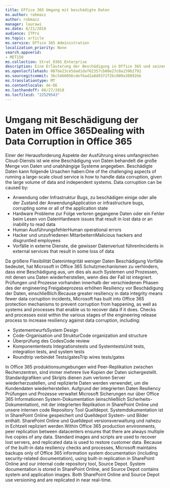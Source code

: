 ```yaml
---
title: Office 365 Umgang mit beschädigte Daten
ms.author: robmazz
author: robmazz
manager: laurawi
ms.date: 8/21/2018
audience: ITPro
ms.topic: article
ms.service: Office 365 Administration
localization_priority: None
search.appverid:
- MET150
ms.collection: Strat_O365_Enterprise
description: Eine Erläuterung der Beschädigung in Office 365 und seinen anstrengungen, der von Datenverlust und Wiederherstellung von Daten.
ms.openlocfilehash: 087be23ce5dad1daf62357cb08e27c0a15962792
ms.sourcegitcommit: 36c5466056cdef6ad2a8d9372f2bc009a30892bb
ms.translationtype: MT
ms.contentlocale: de-DE
ms.lasthandoff: 08/27/2018
ms.locfileid: "22529543"
---
```

# <a name="dealing-with-data-corruption-in-office-365"></a><span data-ttu-id="6c199-103">Umgang mit Beschädigung der Daten im Office 365</span><span class="sxs-lookup"><span data-stu-id="6c199-103">Dealing with Data Corruption in Office 365</span></span>

<span data-ttu-id="6c199-p101">Einer der Herausforderung Aspekte der Ausführung eines umfangreichen Cloud-Diensts ist wie eine Beschädigung von Daten behandelt die große Menge von Daten und unabhängige Systeme angegeben. Beschädigte Daten kann folgende Ursachen haben:</span><span class="sxs-lookup"><span data-stu-id="6c199-p101">One of the challenging aspects of running a large-scale cloud service is how to handle data corruption, given the large volume of data and independent systems. Data corruption can be caused by:</span></span>
- <span data-ttu-id="6c199-106">Anwendung oder Infrastruktur Bugs, zu beschädigen einige oder alle der Zustand der Anwendung</span><span class="sxs-lookup"><span data-stu-id="6c199-106">Application or infrastructure bugs, corrupting some or all of the application state</span></span> 
- <span data-ttu-id="6c199-107">Hardware Probleme zur Folge verloren gegangene Daten oder ein Fehler beim Lesen von Daten</span><span class="sxs-lookup"><span data-stu-id="6c199-107">Hardware issues that result in lost data or an inability to read data</span></span> 
- <span data-ttu-id="6c199-108">Human Ausführungsfehler</span><span class="sxs-lookup"><span data-stu-id="6c199-108">Human operational errors</span></span> 
- <span data-ttu-id="6c199-109">Hacker und unzufriedenen Mitarbeitern</span><span class="sxs-lookup"><span data-stu-id="6c199-109">Malicious hackers and disgruntled employees</span></span> 
- <span data-ttu-id="6c199-110">Vorfälle in externe Dienste, die gewisser Datenverlust führen</span><span class="sxs-lookup"><span data-stu-id="6c199-110">Incidents in external services that result in some loss of data</span></span> 

<span data-ttu-id="6c199-p102">Da größere Flexibilität Datenintegrität weniger Daten Beschädigung Vorfälle bedeutet, hat Microsoft in Office 365 Schutzmechanismen zu verhindern, dass eine Beschädigung aus, um dies als auch Systemen und Prozessen, mit denen uns Daten wiederherstellen, wenn dies der Fall ist integriert. Prüfungen und Prozesse vorhanden innerhalb der verschiedenen Phasen des der engineering Freigabeprozess erhöhen Resiliency vor Beschädigung der Daten, einschließlich:</span><span class="sxs-lookup"><span data-stu-id="6c199-p102">Because greater resiliency in data integrity means fewer data corruption incidents, Microsoft has built into Office 365 protection mechanisms to prevent corruption from happening, as well as systems and processes that enable us to recover data if it does. Checks and processes exist within the various stages of the engineering release process to increase resiliency against data corruption, including:</span></span>
- <span data-ttu-id="6c199-113">Systementwurfs</span><span class="sxs-lookup"><span data-stu-id="6c199-113">System Design</span></span>
- <span data-ttu-id="6c199-114">Code-Organisation und Struktur</span><span class="sxs-lookup"><span data-stu-id="6c199-114">Code organization and structure</span></span> 
- <span data-ttu-id="6c199-115">Überprüfung des Codes</span><span class="sxs-lookup"><span data-stu-id="6c199-115">Code review</span></span> 
- <span data-ttu-id="6c199-116">Komponententests Integrationstests und Systemtests</span><span class="sxs-lookup"><span data-stu-id="6c199-116">Unit tests, integration tests, and system tests</span></span>
- <span data-ttu-id="6c199-117">Roundtrip verbindet Tests/gates</span><span class="sxs-lookup"><span data-stu-id="6c199-117">Trip wires tests/gates</span></span> 

<span data-ttu-id="6c199-p103">In Office 365 produktionsumgebungen wird Peer-Replikation zwischen Rechenzentren, sind immer mehrere live Kopien der Daten sichergestellt. Standardgrafiken und Skripts dienen zum verloren Server wiederherzustellen, und replizierte Daten werden verwendet, um die Kundendaten wiederherstellen. Aufgrund der integrierten Daten Resiliency Prüfungen und Prozesse verwaltet Microsoft Sicherungen nur über Office 365 Informationen System-Dokumentation (einschließlich Sicherheits-Dokumentation), mit der integrierten Replikation in SharePoint Online und unsere internen code Repository Tool Quelldepot. Systemdokumentation ist in SharePoint Online gespeichert und Quelldepot System- und Bilder enthält. SharePoint Online und Quelldepot versionsverwaltung und nahezu in Echtzeit repliziert werden.</span><span class="sxs-lookup"><span data-stu-id="6c199-p103">Within Office 365 production environments, peer replication between datacenters ensures that there are always multiple live copies of any data. Standard images and scripts are used to recover lost servers, and replicated data is used to restore customer data. Because of the built-in data resiliency checks and processes, Microsoft maintains backups only of Office 365 information system documentation (including security-related documentation), using built-in replication in SharePoint Online and our internal code repository tool, Source Depot. System documentation is stored in SharePoint Online, and Source Depot contains system and application images. Both SharePoint Online and Source Depot use versioning and are replicated in near real-time.</span></span> 